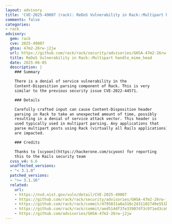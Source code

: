 ```yaml
---
layout: advisory
title: 'CVE-2025-49007 (rack): ReDoS Vulnerability in Rack::Multipart handle_mime_head'
comments: false
categories:
- rack
advisory:
  gem: rack
  cve: 2025-49007
  ghsa: 47m2-26rw-j2jw
  url: https://github.com/rack/rack/security/advisories/GHSA-47m2-26rw-j2jw
  title: ReDoS Vulnerability in Rack::Multipart handle_mime_head
  date: 2025-06-05
  description: |
    ### Summary

    There is a denial of service vulnerability in the
    Content-Disposition parsing component of Rack. This is very
    similar to the previous security issue CVE-2022-44571.

    ### Details

    Carefully crafted input can cause Content-Disposition header
    parsing in Rack to take an unexpected amount of time, possibly
    resulting in a denial of service attack vector. This header is
    used typically used in multipart parsing. Any applications that
    parse multipart posts using Rack (virtually all Rails applications)
    are impacted.

    ### Credits

    Thanks to [scyoon](https://hackerone.com/scyoon) for reporting
    this to the Rails security team
  cvss_v4: 6.6
  unaffected_versions:
  - "< 3.1.0"
  patched_versions:
  - ">= 3.1.16"
  related:
    url:
    - https://nvd.nist.gov/vuln/detail/CVE-2025-49007
    - https://github.com/rack/rack/security/advisories/GHSA-47m2-26rw-j2jw
    - https://github.com/rack/rack/commit/4795831a0a310c2d31102749e551b38faab6401f
    - https://github.com/rack/rack/commit/aed514df37e33907df3c971ed3ca9a0a20ac2901
    - https://github.com/advisories/GHSA-47m2-26rw-j2jw
---
```

